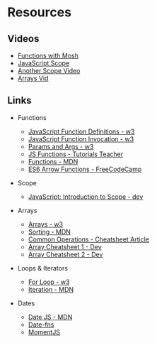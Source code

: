 # Resources

## Videos

- [Functions with Mosh](https://www.youtube.com/watch?v=N8ap4k_1QEQ)
- [JavaScript Scope](https://www.youtube.com/watch?v=hTU1OSbnov8)
- [Another Scope Video](https://m.youtube.com/watch?v=SBjf9-WpLac)
- [Arrays Vid](https://www.youtube.com/watch?v=HgJV0dpmqZE)

## Links

- Functions
  - [JavaScript Function Definitions - w3](https://www.w3schools.com/js/js_function_definition.asp)
  - [JavaScript Function Invocation - w3](https://www.w3schools.com/js/js_function_invocation.asp#:~:text=Invoking%20a%20JavaScript%20Function,of%20%22invoke%20a%20function%22.)
  - [Params and Args - w3](https://www.w3schools.com/js/js_function_parameters.asp)
  - [JS Functions - Tutorials Teacher](https://www.tutorialsteacher.com/javascript/javascript-function)
  - [Functions - MDN](https://developer.mozilla.org/en-US/docs/Web/JavaScript/Guide/Functions#Function_Scope)
  - [ES6 Arrow Functions - FreeCodeCamp](https://www.freecodecamp.org/news/when-and-why-you-should-use-es6-arrow-functions-and-when-you-shouldnt-3d851d7f0b26/)

- Scope
  - [JavaScript: Introduction to Scope - dev](https://dev.to/sandy8111112004/javascript-introduction-to-scope-function-scope-block-scope-d11)

- Arrays
  - [Arrays - w3](http://www-db.deis.unibo.it/courses/TW/DOCS/w3schools/js/js_array_methods.asp.html)
  - [Sorting - MDN](https://developer.mozilla.org/en-US/docs/Web/JavaScript/Reference/Global_Objects/Array/sort)
  - [Common Operations - Cheatsheet Article](https://dmitripavlutin.com/operations-on-arrays-javascript/)
  - [Array Cheatsheet 1 - Dev](https://dev.to/vincenius/javascript-array-functions-cheatsheet-1c15)
  - [Array Cheatsheet 2 - Dev](https://dev.to/atila/array-cheatsheet-4me0)

- Loops & Iterators
  - [For Loop - w3](https://www.w3schools.com/js/js_loop_for.asp)
  - [Iteration - MDN](https://developer.mozilla.org/en-US/docs/Web/JavaScript/Guide/Loops_and_iteration)

- Dates
  - [Date JS - MDN](https://developer.mozilla.org/en-US/docs/Web/JavaScript/Reference/Global_Objects/Date)
  - [Date-fns](https://date-fns.org/)
  - [MomentJS](https://momentjs.com/docs/#/parsing/)

